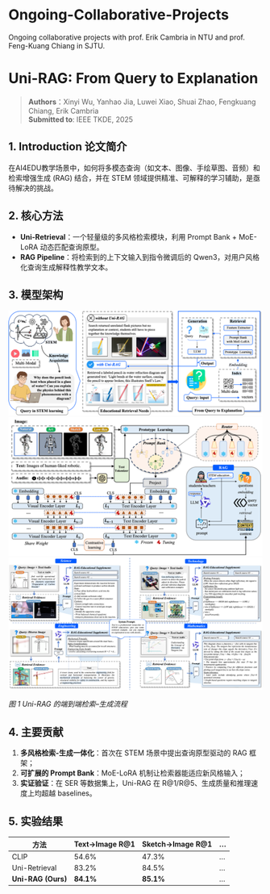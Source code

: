 # Ongoing-Collaborative-Projects
Ongoing collaborative projects with prof. Erik Cambria in NTU and prof.  Feng-Kuang Chiang in SJTU.

# Uni-RAG: From Query to Explanation

> **Authors**：Xinyi Wu, Yanhao Jia, Luwei Xiao, Shuai Zhao, Fengkuang Chiang, Erik Cambria  
> **Submitted to**: IEEE TKDE, 2025  

## 1. Introduction 论文简介

在AI4EDU教学场景中，如何将多模态查询（如文本、图像、手绘草图、音频）和检索增强生成 (RAG) 结合，并在 STEM 领域提供精准、可解释的学习辅助，是亟待解决的挑战。

## 2. 核心方法

- **Uni-Retrieval**：一个轻量级的多风格检索模块，利用 Prompt Bank + MoE-LoRA 动态匹配查询原型。  
- **RAG Pipeline**：将检索到的上下文输入到指令微调后的 Qwen3，对用户风格化查询生成解释性教学文本。

## 3. 模型架构

![Figure 1: Uni-RAG framework主要内容](images/Figure1.png)
![Figure 2: Uni-RAG 模型总体架构](images/Figure2.png)
![Figure 3: Uni-RAG example模型应用案例](images/Figure3.png)

*图 1 Uni-RAG 的端到端检索–生成流程*

## 4. 主要贡献

1. **多风格检索-生成一体化**：首次在 STEM 场景中提出查询原型驱动的 RAG 框架；  
2. **可扩展的 Prompt Bank**：MoE-LoRA 机制让检索器能适应新风格输入；  
3. **实证验证**：在 SER 等数据集上，Uni-RAG 在 R@1/R@5、生成质量和推理速度上均超越 baselines。

## 5. 实验结果

| 方法            | Text→Image R@1 | Sketch→Image R@1 | … |
| --------------- | -------------- | ---------------- | - |
| CLIP            | 54.6%          | 47.3%            | … |
| Uni-Retrieval   | 83.2%          | 84.5%            | … |
| **Uni-RAG (Ours)** | **84.1%**    | **85.1%**        | … |

